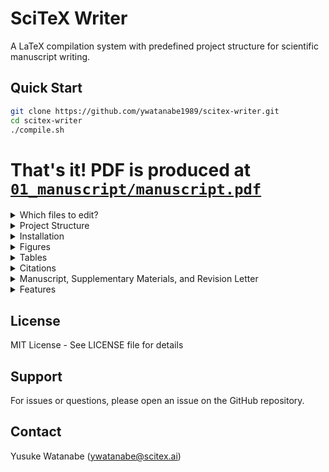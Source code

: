 <!-- ---
!-- Timestamp: 2025-10-29 13:07:57
!-- Author: ywatanabe
!-- File: /home/ywatanabe/proj/scitex-writer/README.md
!-- --- -->

# SciTeX Writer

A LaTeX compilation system with predefined project structure for scientific manuscript writing.

## Quick Start

```bash
git clone https://github.com/ywatanabe1989/scitex-writer.git
cd scitex-writer
./compile.sh
```

# That's it! PDF is produced at [`01_manuscript/manuscript.pdf`](01_manuscript/manuscript.pdf)


<details>
<summary>Which files to edit?</summary>

### Which files to edit?

1. **Manuscript contents**
   - [`01_manuscript/contents/abstract.tex`](01_manuscript/contents/abstract.tex)
   - [`01_manuscript/contents/introduction.tex`](01_manuscript/contents/introduction.tex)
   - [`01_manuscript/contents/methods.tex`](01_manuscript/contents/methods.tex)
   - [`01_manuscript/contents/results.tex`](01_manuscript/contents/results.tex)
   - [`01_manuscript/contents/discussion.tex`](01_manuscript/contents/discussion.tex)

2. **Metadata**
   - [`shared/title.tex`](shared/title.tex) - Manuscript title
   - [`shared/authors.tex`](shared/authors.tex) - Author list and affiliations
   - [`shared/keywords.tex`](shared/keywords.tex) - Keywords
   - [`shared/bib_files/bibliography.bib`](shared/bib_files/bibliography.bib) - References

</details>

<details>
<summary>Project Structure</summary>

### Project Structure

```
scitex-writer/
├── compile.sh                  # Main
├── shared/
│   ├── title.tex
│   ├── authors.tex
│   ├── keywords.tex
│   └── bib_files/
│       └── bibliography.bib    # References
├── 01_manuscript/              # Main manuscript
│   ├── contents/
│   │   ├── abstract.tex
│   │   ├── introduction.tex
│   │   ├── methods.tex
│   │   ├── results.tex
│   │   ├── discussion.tex
│   │   ├── figures/caption_and_media/
│   │   └── tables/caption_and_media/
│   └── manuscript.pdf          # Compiled PDF
├── 02_supplementary/           # Supplementary materials
└── 03_revision/                # Revision responses
```

</details>

<details>
<summary>Installation</summary>

## Installation

Check requirements:
```bash
./scripts/installation/check_requirements.sh
```

Optionally download containers upfront (~3.2GB):
```bash
./scripts/installation/download_containers.sh
```

## Configuration

YAML configuration files in `config/`:
- `config_manuscript.yaml` - Manuscript settings
- `config_supplementary.yaml` - Supplementary settings
- `config_revision.yaml` - Revision settings

</details>


<details>
<summary>Figures</summary>

## Figures
Place figure caption files in `01_manuscript/contents/figures/caption_and_media/`:

```tex
%% Example: 01_my_figure.tex
\caption{Description of your figure. Explain what is shown, define abbreviations, and provide sufficient detail for standalone understanding.}
\label{fig:my_figure}
```

Add corresponding image files (`.jpg`, `.png`, `.tif`) with the same base name:
- `01_my_figure.jpg` or `01_my_figure.png`

Reference in text: `Figure~\ref{fig:my_figure}`

</details>

<details>
<summary>Tables</summary>

## Tables
Place table caption files in `01_manuscript/contents/tables/caption_and_media/`:

```tex
%% Example: 01_my_table.tex
\caption{Description of your table. Explain what data is shown and define any abbreviations.}
\label{tab:my_table}
```

Add corresponding data files (`.xlsx` or `.csv`) with the same base name:
- `01_my_table.xlsx` or `01_my_table.csv`

Reference in text: `Table~\ref{tab:my_table}`

</details>

<details>
<summary>Citations</summary>

## Citations

Edit `shared/bib_files/bibliography.bib`:

```bibtex
@article{your_reference_2024,
  author  = {LastName, FirstName and Another, Author},
  title   = {Your Article Title},
  journal = {Journal Name},
  year    = {2024},
  volume  = {42},
  pages   = {123--145},
  doi     = {10.1234/example.2024.001}
}
```

Cite in text: `\cite{your_reference_2024}`

</details>

<details>
<summary>Manuscript, Supplementary Materials, and Revision Letter</summary>

```bash
# Compile manuscript (default)
./compile

# # Or specify document type explicitly
# ./compile -m                    # manuscript
# ./compile -s                    # supplementary materials
# ./compile -r                    # revision responses
#  
# # Watch mode (auto-recompile on changes)
# ./compile -m -w
```

</details>

<details>
<summary>Features</summary>

## Features

- **Container-based compilation**: Consistent builds across systems
- **Auto-format conversion**:
  - Images: `.jpg`, `.png`, `.tif` automatically processed
  - Tables: `.xlsx` and `.csv` converted to LaTeX
  - Mermaid diagrams: `.mmd` files rendered to images
- **Version tracking**: Automatic diff generation
- **Watch mode**: Auto-recompile on file changes
- **HPC-ready**: Works on compute clusters

</details>

## License

MIT License - See LICENSE file for details

## Support

For issues or questions, please open an issue on the GitHub repository.

## Contact
Yusuke Watanabe (ywatanabe@scitex.ai)

<!-- EOF -->